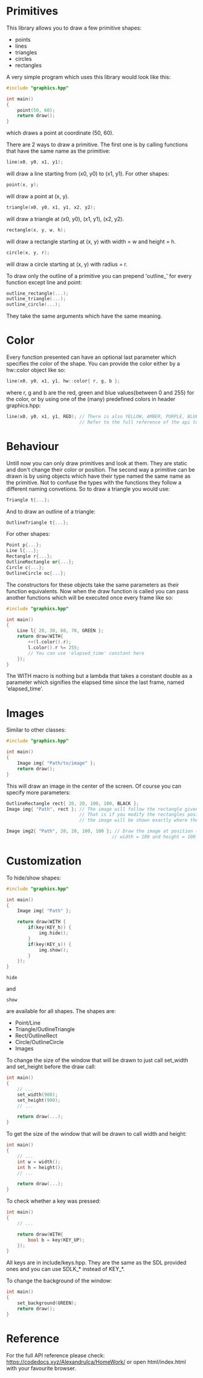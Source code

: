 # Primitives
This library allows you to draw a few primitive shapes:
* points
* lines
* triangles
* circles
* rectangles

A very simple program which uses this library would look like this:
```c++
#include "graphics.hpp"

int main()
{
    point(50, 60);
    return draw();
}
```
which draws a point at coordinate (50, 60).

There are 2 ways to draw a primitive. The first one is by calling functions that have the same name as the primitive:
```c++
line(x0, y0, x1, y1);
```
will draw a line starting from (x0, y0) to (x1, y1). For other shapes:
```c++
point(x, y);
``` 
will draw a point at (x, y).
```c++
triangle(x0, y0, x1, y1, x2, y2);
``` 
will draw a triangle at (x0, y0), (x1, y1), (x2, y2).
```c++
rectangle(x, y, w, h);
``` 
will draw a rectangle starting at (x, y) with width = w and height = h.
```c++
circle(x, y, r);
``` 
will draw a circle starting at (x, y) with radius = r.

To draw only the outline of a primitive you can prepend 'outline\_' for every function except line and point:
```c++
outline_rectangle(...);
outline_triangle(...);
outline_circle(...);
```
They take the same arguments which have the same meaning.

# Color
Every function presented can have an optional last parameter which specifies the color of the shape. You can provide the color either by a hw::color object like so:
```c++
line(x0, y0, x1, y1, hw::color{ r, g, b };
```
where r, g and b are the red, green and blue values(between 0 and 255) for the color, or by using one of the (many) predefined colors in header graphics.hpp:
```c++
line(x0, y0, x1, y1, RED); // There is also YELLOW, AMBER, PURPLE, BLUE, GREEN, LIME etc.
                           // Refer to the full reference of the api to see all the colors predefined.
```

# Behaviour
Untill now you can only draw primitives and look at them. They are static and don't change their color or position. The second way a primitive can be drawn is by using objects which have their type named the same name as the primitive. Not to confuse the types with the functions they follow a different naming convetions.
So to draw a triangle you would use:
```c++
Triangle t{...};
``` 
And to draw an outline of a triangle:
```c++
OutlineTriangle t{...};
```
For other shapes:
```c++
Point p{...};
Line l{...};
Rectangle r{...};
OutlineRectangle or{...};
Circle c{...};
OutlineCircle oc{...};
```
The constructors for these objects take the same parameters as their function equivalents. 
Now when the draw function is called you can pass another functions which will be executed once every frame like so:
```c++
#include "graphics.hpp"

int main()
{
    Line l{ 20, 30, 60, 70, GREEN };
    return draw(WITH{
        ++(l.color().r);
        l.color().r %= 255;
        // You can use 'elapsed_time' constant here
    });
}
```
The WITH macro is nothing but a lambda that takes a constant double as a parameter which signifies the elapsed time since the last frame, named 'elapsed_time'.

# Images

Similar to other classes:
```c++
#include "graphics.hpp"

int main()
{
    Image img{ "Path/to/image" };
    return draw();
}
```

This will draw an image in the center of the screen. Of course you can specify more parameters:
```c++
OutlineRectangle rect{ 20, 20, 100, 100, BLACK };
Image img{ "Path", rect }; // The image will follow the rectangle given.
                           // That is if you modify the rectangles position/dimensions
                           // the image will be shown exactly where the rectangle is

Image img2{ "Path", 20, 20, 100, 100 }; // Draw the image at position (20, 20) with
                                       // width = 100 and height = 100
```

# Customization

To hide/show shapes:
```c++
#include "graphics.hpp"

int main()
{
    Image img{ "Path" };

    return draw(WITH {
        if(key(KEY_h)) {
            img.hide();
        }
        if(key(KEY_s)) {
            img.show();
        }
    });
}
```

```
hide
```
and
```
show
```
are available for all shapes. The shapes are:
* Point/Line
* Triangle/OutlineTriangle
* Rect/OutlineRect
* Circle/OutlineCircle
* Images

To change the size of the window that will be drawn to just call set\_width and set\_height before the draw call:
```c++
int main()
{
    // ...
    set_width(900);
    set_height(900);
    // ...

    return draw(...);
}
```
To get the size of the window that will be drawn to call width and height:
```c++
int main()
{
    // ...
    int w = width();
    int h = height();
    // ...

    return draw(...);
}
```

To check whether a key was pressed:
```c++
int main()
{
    // ...

    return draw(WITH{
        bool b = key(KEY_UP);
    });
}
```
All keys are in include/keys.hpp. They are the same as the SDL provided ones and you can use SDLK\_\* instead of KEY\_\*.

To change the background of the window:
```c++
int main()
{
    set_background(GREEN);
    return draw();
}
```

# Reference
For the full API reference please check: https://codedocs.xyz/AlexandruIca/HomeWork/ or open html/index.html with your favourite browser.

